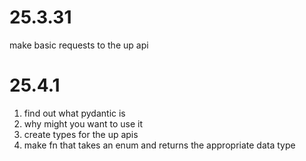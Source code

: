 # 25.3.31

make basic requests to the up api

# 25.4.1

1. find out what pydantic is
2. why might you want to use it
3. create types for the up apis
4. make fn that takes an enum and returns the appropriate data type

